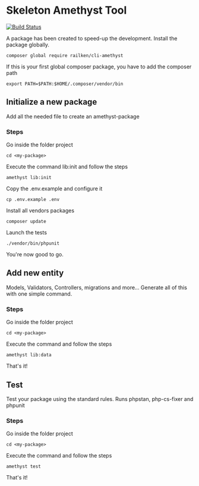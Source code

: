 # Skeleton Amethyst Tool

[![Build Status](https://travis-ci.org/railken/cli-amethyst.svg?branch=master)](https://travis-ci.org/railken/cli-amethyst)

A package has been created to speed-up the development. Install the package globally.

    composer global require railken/cli-amethyst
    
If this is your first global composer package, you have to add the composer path

    export PATH=$PATH:$HOME/.composer/vendor/bin

## Initialize a new package

Add all the needed file to create an amethyst-package

### Steps

Go inside the folder project
	
	cd <my-package>
    
Execute the command lib:init and follow the steps

    amethyst lib:init
    
Copy the .env.example and configure it

    cp .env.example .env
    
Install all vendors packages
    
    composer update
    
Launch the tests

    ./vendor/bin/phpunit

You're now good to go.

## Add new entity

Models, Validators, Controllers, migrations and more... Generate all of this with one simple command.

### Steps

Go inside the folder project
	
	cd <my-package>
    
Execute the command and follow the steps

    amethyst lib:data
    
That's it!

## Test

Test your package using the standard rules. Runs phpstan, php-cs-fixer and phpunit

### Steps

Go inside the folder project
    
    cd <my-package>
    
Execute the command and follow the steps

    amethyst test
    
That's it!